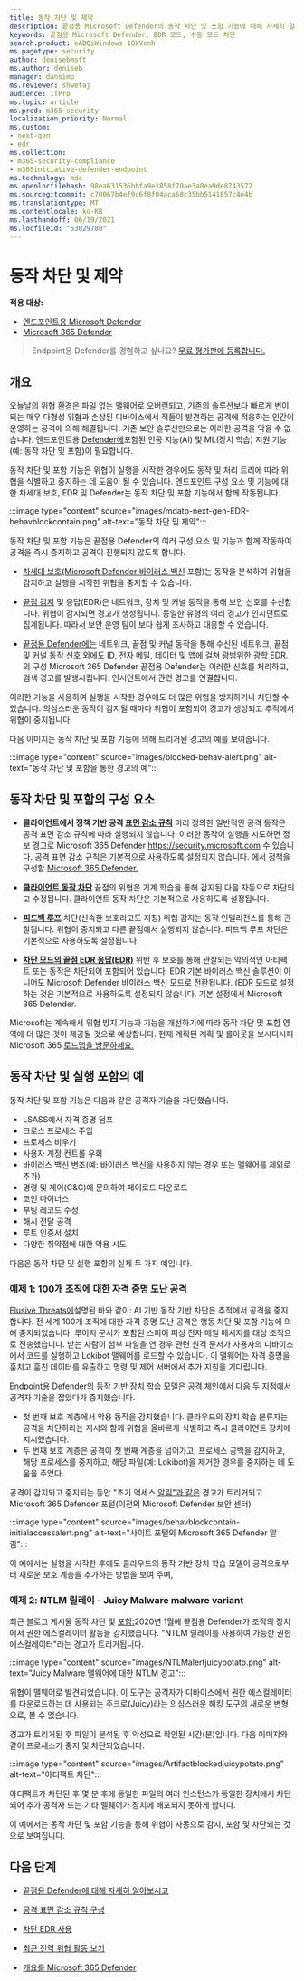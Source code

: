 ```yaml
---
title: 동작 차단 및 제약
description: 끝점용 Microsoft Defender의 동작 차단 및 포함 기능에 대해 자세히 알아보기
keywords: 끝점용 Microsoft Defender, EDR 모드, 수동 모드 차단
search.product: eADQiWindows 10XVcnh
ms.pagetype: security
author: denisebmsft
ms.author: deniseb
manager: dansimp
ms.reviewer: shwetaj
audience: ITPro
ms.topic: article
ms.prod: m365-security
localization_priority: Normal
ms.custom:
- next-gen
- edr
ms.collection:
- m365-security-compliance
- m365initiative-defender-endpoint
ms.technology: mde
ms.openlocfilehash: 98ea631536bbfa9e1858f70ae3a0ea9de8743572
ms.sourcegitcommit: c70067b4ef9c6f8f04aca68c35bb5141857c4e4b
ms.translationtype: MT
ms.contentlocale: ko-KR
ms.lasthandoff: 06/19/2021
ms.locfileid: "53029780"
---
```

# <a name="behavioral-blocking-and-containment"></a>동작 차단 및 제약

**적용 대상:**
- [엔드포인트용 Microsoft Defender](https://go.microsoft.com/fwlink/p/?linkid=2154037)
- [Microsoft 365 Defender](https://go.microsoft.com/fwlink/?linkid=2118804)

>Endpoint용 Defender를 경험하고 싶나요? [무료 평가판에 등록합니다.](https://www.microsoft.com/microsoft-365/windows/microsoft-defender-atp?ocid=docs-wdatp-assignaccess-abovefoldlink)

## <a name="overview"></a>개요

오늘날의 위협 환경은 파일 [](/windows/security/threat-protection/intelligence/fileless-threats) 없는 맬웨어로 오버런되고, 기존의 솔루션보다 빠르게 변이되는 매우 다형성 위협과 손상된 디바이스에서 적들이 발견하는 공격에 적응하는 인간이 운영하는 공격에 의해 해결됩니다. 기존 보안 솔루션만으로는 이러한 공격을 막을 수 없습니다. 엔드포인트용 [Defender에](/windows/security)포함된 인공 지능(AI) 및 ML(장치 학습) 지원 기능(예: 동작 차단 및 포함)이 필요합니다.

동작 차단 및 포함 기능은 위협이 실행을 시작한 경우에도 동작 및 처리 트리에 따라 위협을 식별하고 중지하는 데 도움이 될 수 있습니다. 엔드포인트 구성 요소 및 기능에 대한 차세대 보호, EDR 및 Defender는 동작 차단 및 포함 기능에서 함께 작동됩니다.

:::image type="content" source="images/mdatp-next-gen-EDR-behavblockcontain.png" alt-text="동작 차단 및 제약":::

동작 차단 및 포함 기능은 끝점용 Defender의 여러 구성 요소 및 기능과 함께 작동하여 공격을 즉시 중지하고 공격이 진행되지 않도록 합니다.

- [차세대 보호(Microsoft Defender 바이러스 백신](microsoft-defender-antivirus-in-windows-10.md) 포함)는 동작을 분석하여 위협을 감지하고 실행을 시작한 위협을 중지할 수 있습니다.

- [끝점 감지](overview-endpoint-detection-response.md) 및 응답(EDR)은 네트워크, 장치 및 커널 동작을 통해 보안 신호를 수신합니다. 위협이 감지되면 경고가 생성됩니다. 동일한 유형의 여러 경고가 인시던트로 집계됩니다. 따라서 보안 운영 팀이 보다 쉽게 조사하고 대응할 수 있습니다.

- [끝점용 Defender에는](overview-endpoint-detection-response.md) 네트워크, 끝점 및 커널 동작을 통해 수신된 네트워크, 끝점 및 커널 동작 신호 외에도 ID, 전자 메일, 데이터 및 앱에 걸쳐 광범위한 광학 EDR. 의 [](../defender/microsoft-365-defender.md)구성 Microsoft 365 Defender 끝점용 Defender는 이러한 신호를 처리하고, 검색 경고를 발생시킵니다. 인시던트에서 관련 경고를 연결합니다.

이러한 기능을 사용하여 실행을 시작한 경우에도 더 많은 위협을 방지하거나 차단할 수 있습니다. 의심스러운 동작이 감지될 때마다 위협이 포함되어 경고가 생성되고 추적에서 위협이 중지됩니다.

다음 이미지는 동작 차단 및 포함 기능에 의해 트리거된 경고의 예를 보여줍니다.

:::image type="content" source="images/blocked-behav-alert.png" alt-text="동작 차단 및 포함을 통한 경고의 예":::

## <a name="components-of-behavioral-blocking-and-containment"></a>동작 차단 및 포함의 구성 요소

- **클라이언트에서 정책 기반 공격 [표면 감소 규칙](attack-surface-reduction.md)** 미리 정의한 일반적인 공격 동작은 공격 표면 감소 규칙에 따라 실행되지 않습니다. 이러한 동작이 실행을 시도하면 정보 경고로 Microsoft 365 Defender <https://security.microsoft.com> 수 있습니다. 공격 표면 감소 규칙은 기본적으로 사용하도록 설정되지 않습니다. 에서 정책을 구성할 [Microsoft 365 Defender.](microsoft-defender-security-center.md)

- **[클라이언트 동작 차단](client-behavioral-blocking.md)** 끝점의 위협은 기계 학습을 통해 감지된 다음 자동으로 차단되고 수정됩니다. 클라이언트 동작 차단은 기본적으로 사용하도록 설정됩니다.

- **[피드백 루프](feedback-loop-blocking.md)** 차단(신속한 보호라고도 지칭) 위협 감지는 동작 인텔리전스를 통해 관찰됩니다. 위협이 중지되고 다른 끝점에서 실행되지 않습니다. 피드백 루프 차단은 기본적으로 사용하도록 설정됩니다.

- **[차단 모드의 끝점 EDR 응답(EDR)](edr-in-block-mode.md)** 위반 후 보호를 통해 관찰되는 악의적인 아티팩트 또는 동작은 차단되어 포함되어 있습니다. EDR 기본 바이러스 백신 솔루션이 아니어도 Microsoft Defender 바이러스 백신 모드로 전환됩니다. (EDR 모드로 설정하는 것은 기본적으로 사용하도록 설정되지 않습니다. 기본 설정에서 Microsoft 365 Defender.

Microsoft는 계속해서 위협 방지 기능과 기능을 개선하기에 따라 동작 차단 및 포함 영역에 더 많은 것이 제공될 것으로 예상합니다. 현재 계획된 계획 및 롤아웃을 보시다시피 Microsoft 365 [로드맵을 방문하세요.](https://www.microsoft.com/microsoft-365/roadmap)

## <a name="examples-of-behavioral-blocking-and-containment-in-action"></a>동작 차단 및 실행 포함의 예

동작 차단 및 포함 기능은 다음과 같은 공격자 기술을 차단했습니다.

- LSASS에서 자격 증명 덤프
- 크로스 프로세스 주입
- 프로세스 비우기
- 사용자 계정 컨트롤 우회
- 바이러스 백신 변조(예: 바이러스 백신을 사용하지 않는 경우 또는 맬웨어를 제외로 추가)
- 명령 및 제어(C&C)에 문의하여 페이로드 다운로드
- 코인 마이너스
- 부팅 레코드 수정
- 해시 전달 공격
- 루트 인증서 설치
- 다양한 취약점에 대한 악용 시도

다음은 동작 차단 및 실행 포함의 실제 두 가지 예입니다.

### <a name="example-1-credential-theft-attack-against-100-organizations"></a>예제 1: 100개 조직에 대한 자격 증명 도난 공격

[Elusive Threats에](https://www.microsoft.com/security/blog/2019/10/08/in-hot-pursuit-of-elusive-threats-ai-driven-behavior-based-blocking-stops-attacks-in-their-tracks)설명된 바와 같이: AI 기반 동작 기반 차단은 추적에서 공격을 중지합니다. 전 세계 100개 조직에 대한 자격 증명 도난 공격은 행동 차단 및 포함 기능에 의해 중지되었습니다. 루이지 문서가 포함된 스피어 피싱 전자 메일 메시지를 대상 조직으로 전송했습니다. 받는 사람이 첨부 파일을 연 경우 관련 원격 문서가 사용자의 디바이스에서 코드를 실행하고 Lokibot 맬웨어를 로드할 수 있습니다. 이 맬웨어는 자격 증명을 훔치고 훔친 데이터를 유출하고 명령 및 제어 서버에서 추가 지침을 기다립니다.

Endpoint용 Defender의 동작 기반 장치 학습 모델은 공격 체인에서 다음 두 지점에서 공격자 기술을 잡았다가 중지했습니다.

- 첫 번째 보호 계층에서 악용 동작을 감지했습니다. 클라우드의 장치 학습 분류자는 공격을 차단하라는 지시와 함께 위협을 올바르게 식별하고 즉시 클라이언트 장치에 지시했습니다.
- 두 번째 보호 계층은 공격이 첫 번째 계층을 넘어가고, 프로세스 공백을 감지하고, 해당 프로세스를 중지하고, 해당 파일(예: Lokibot)을 제거한 경우를 중지하는 데 도움을 주었다.

공격이 감지되고 중지되는 동안 "초기 액세스 [알림"과 같은](microsoft-defender-security-center.md) 경고가 트리거되고 Microsoft 365 Defender 포털(이전의 Microsoft Defender 보안 센터)

:::image type="content" source="images/behavblockcontain-initialaccessalert.png" alt-text="사이트 포털의 Microsoft 365 Defender 알림":::

이 예에서는 실행을 시작한 후에도 클라우드의 동작 기반 장치 학습 모델이 공격으로부터 새로운 보호 계층을 추가하는 방법을 보여 주며,

### <a name="example-2-ntlm-relay---juicy-potato-malware-variant"></a>예제 2: NTLM 릴레이 - Juicy Malware malware variant

최근 블로그 게시물 동작 차단 및 [포함:](https://www.microsoft.com/security/blog/2020/03/09/behavioral-blocking-and-containment-transforming-optics-into-protection)2020년 1월에 끝점용 Defender가 조직의 장치에서 권한 에스컬레이터 활동을 감지했습니다. "NTLM 릴레이를 사용하여 가능한 권한 에스컬레이터"라는 경고가 트리거됩니다.

:::image type="content" source="images/NTLMalertjuicypotato.png" alt-text="Juicy Malware 맬웨어에 대한 NTLM 경고":::

위협이 맬웨어로 발견되었습니다. 이 도구는 공격자가 디바이스에서 권한 에스컬레이터를 다운로드하는 데 사용되는 주크로(Juicy)라는 의심스러운 해킹 도구의 새로운 변형으로, 볼 수 없습니다.

경고가 트리거된 후 파일이 분석된 후 악성으로 확인된 시간(분)입니다. 다음 이미지와 같이 프로세스가 중지 및 차단되었습니다.

:::image type="content" source="images/Artifactblockedjuicypotato.png" alt-text="아티팩트 차단":::

아티팩트가 차단된 후 몇 분 후에 동일한 파일의 여러 인스턴스가 동일한 장치에서 차단되어 추가 공격자 또는 기타 맬웨어가 장치에 배포되지 못하게 합니다.

이 예에서는 동작 차단 및 포함 기능을 통해 위협이 자동으로 감지, 포함 및 차단되는 것으로 보여집니다.

## <a name="next-steps"></a>다음 단계

- [끝점용 Defender에 대해 자세히 알아보시고](overview-endpoint-detection-response.md)

- [공격 표면 감소 규칙 구성](attack-surface-reduction.md)

- [차단 EDR 사용](edr-in-block-mode.md)

- [최근 전역 위협 활동 보기](https://www.microsoft.com/wdsi/threats)

- [개요를 Microsoft 365 Defender](../defender/microsoft-365-defender.md)
